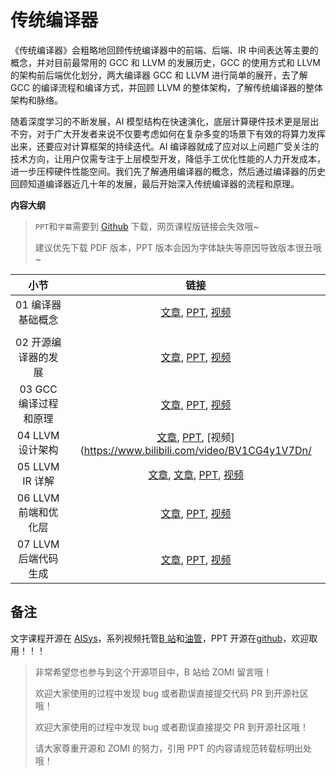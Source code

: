 <!--Copyright © ZOMI 适用于[License](https://github.com/chenzomi12/AISystem)版权许可-->

# 传统编译器

《传统编译器》会粗略地回顾传统编译器中的前端、后端、IR 中间表达等主要的概念，并对目前最常用的 GCC 和 LLVM 的发展历史，GCC 的使用方式和 LLVM 的架构前后端优化划分，两大编译器 GCC 和 LLVM 进行简单的展开，去了解 GCC 的编译流程和编译方式，并回顾 LLVM 的整体架构，了解传统编译器的整体架构和脉络。

随着深度学习的不断发展，AI 模型结构在快速演化，底层计算硬件技术更是层出不穷，对于广大开发者来说不仅要考虑如何在复杂多变的场景下有效的将算力发挥出来，还要应对计算框架的持续迭代。AI 编译器就成了应对以上问题广受关注的技术方向，让用户仅需专注于上层模型开发，降低手工优化性能的人力开发成本，进一步压榨硬件性能空间。我们先了解通用编译器的概念，然后通过编译器的历史回顾知道编译器近几十年的发展，最后开始深入传统编译器的流程和原理。

**内容大纲**

> `PPT`和`字幕`需要到 [Github](https://github.com/chenzomi12/AISystem) 下载，网页课程版链接会失效哦~
>
> 建议优先下载 PDF 版本，PPT 版本会因为字体缺失等原因导致版本很丑哦~

| 小节 | 链接|
|:--:|:--:|
| 01 编译器基础概念 | [文章](./01Introduction.md), [PPT](./01Introduction.pdf), [视频](https://www.bilibili.com/video/BV1D84y1y73v/) |
|  |  |
| 02 开源编译器的发展 | [文章](./02History.md), [PPT](./02History.pdf), [视频](https://www.bilibili.com/video/BV1sM411C7Vr/) |
| 03 GCC 编译过程和原理 | [文章](./03GCC.md), [PPT](./03GCC.pdf), [视频](https://www.bilibili.com/video/BV1LR4y1f7et/) |
| 04 LLVM 设计架构 | [文章](./04LLVM.md), [PPT](./04LLVM.pdf), [视频](https://www.bilibili.com/video/BV1CG4y1V7Dn/ |
| 05 LLVM IR 详解 | [文章](./05LLVMIR), [文章](./06LLVMDetail.md), [PPT](./05LLVMDetail01.pdff), [视频](https://www.bilibili.com/video/BV1LR4y1f7et/) |
| 06 LLVM 前端和优化层 | [文章](./07LLVMFrontend.md), [PPT](./05LLVMDetail02.pdf), [视频](https://www.bilibili.com/video/BV1vd4y1t7vS) |
| 07 LLVM 后端代码生成 | [文章](./08LLVMBackend.md), [PPT](./05LLVMDetail03.pdf), [视频](https://www.bilibili.com/video/BV1cd4y1b7ho) |

## 备注

文字课程开源在 [AISys](https://chenzomi12.github.io/)，系列视频托管[B 站](https://space.bilibili.com/517221395)和[油管](https://www.youtube.com/@ZOMI666/videos)，PPT 开源在[github](https://github.com/chenzomi12/AISystem)，欢迎取用！！！

> 非常希望您也参与到这个开源项目中，B 站给 ZOMI 留言哦！
> 
> 欢迎大家使用的过程中发现 bug 或者勘误直接提交代码 PR 到开源社区哦！
>
> 欢迎大家使用的过程中发现 bug 或者勘误直接提交 PR 到开源社区哦！
>
> 请大家尊重开源和 ZOMI 的努力，引用 PPT 的内容请规范转载标明出处哦！